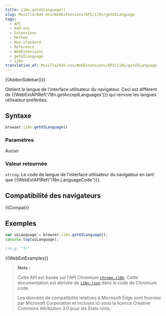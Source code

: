 ```yaml
---
title: i18n.getUILanguage()
slug: Mozilla/Add-ons/WebExtensions/API/i18n/getUILanguage
tags:
  - API
  - Add-ons
  - Extensions
  - Method
  - Non-standard
  - Reference
  - WebExtensions
  - getUILanguage
  - i18n
translation_of: Mozilla/Add-ons/WebExtensions/API/i18n/getUILanguage
---
```


{{AddonSidebar()}}

Obtient la langue de l'interface utilisateur du navigateur. Ceci est différent de {{WebExtAPIRef('i18n.getAcceptLanguages')}} qui renvoie les langues utilisateur préférées.

## Syntaxe

```js
browser.i18n.getUILanguage()
```

### Paramètres

Aucun

### Valeur retournée

`string`. Le code de langue de l'interface utilisateur du navigateur en tant que {{WebExtAPIRef("i18n.LanguageCode")}}.

## Compatibilité des navigateurs

{{Compat}}

## Exemples

```js
var uiLanguage = browser.i18n.getUILanguage();
console.log(uiLanguage);

//e.g. "fr"
```

{{WebExtExamples}}

> **Note :**
>
> Cette API est basée sur l'API Chromium [`chrome.i18n`](https://developer.chrome.com/extensions/i18n). Cette documentation est dérivée de [`i18n.json`](https://chromium.googlesource.com/chromium/src/+/master/chrome/common/extensions/api/i18n.json) dans le code de Chromium code.
>
> Les données de compatibilité relatives à Microsoft Edge sont fournies par Microsoft Corporation et incluses ici sous la licence Creative Commons Attribution 3.0 pour les États-Unis.

<!--
// Copyright 2015 The Chromium Authors. All rights reserved.
//
// Redistribution and use in source and binary forms, with or without
// modification, are permitted provided that the following conditions are
// met:
//
//    * Redistributions of source code must retain the above copyright
// notice, this list of conditions and the following disclaimer.
//    * Redistributions in binary form must reproduce the above
// copyright notice, this list of conditions and the following disclaimer
// in the documentation and/or other materials provided with the
// distribution.
//    * Neither the name of Google Inc. nor the names of its
// contributors may be used to endorse or promote products derived from
// this software without specific prior written permission.
//
// THIS SOFTWARE IS PROVIDED BY THE COPYRIGHT HOLDERS AND CONTRIBUTORS
// "AS IS" AND ANY EXPRESS OR IMPLIED WARRANTIES, INCLUDING, BUT NOT
// LIMITED TO, THE IMPLIED WARRANTIES OF MERCHANTABILITY AND FITNESS FOR
// A PARTICULAR PURPOSE ARE DISCLAIMED. IN NO EVENT SHALL THE COPYRIGHT
// OWNER OR CONTRIBUTORS BE LIABLE FOR ANY DIRECT, INDIRECT, INCIDENTAL,
// SPECIAL, EXEMPLARY, OR CONSEQUENTIAL DAMAGES (INCLUDING, BUT NOT
// LIMITED TO, PROCUREMENT OF SUBSTITUTE GOODS OR SERVICES; LOSS OF USE,
// DATA, OR PROFITS; OR BUSINESS INTERRUPTION) HOWEVER CAUSED AND ON ANY
// THEORY OF LIABILITY, WHETHER IN CONTRACT, STRICT LIABILITY, OR TORT
// (INCLUDING NEGLIGENCE OR OTHERWISE) ARISING IN ANY WAY OUT OF THE USE
// OF THIS SOFTWARE, EVEN IF ADVISED OF THE POSSIBILITY OF SUCH DAMAGE.
-->
